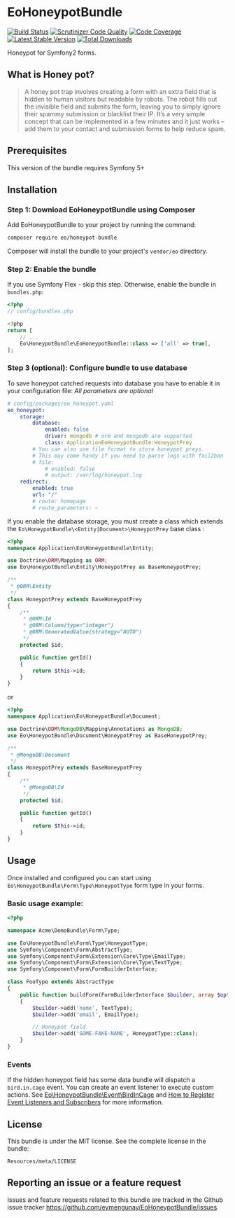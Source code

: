 # EoHoneypotBundle

[![Build Status](https://travis-ci.org/eymengunay/EoHoneypotBundle.svg?branch=master)](https://travis-ci.org/eymengunay/EoHoneypotBundle)
[![Scrutinizer Code Quality](https://scrutinizer-ci.com/g/eymengunay/EoHoneypotBundle/badges/quality-score.png?b=master)](https://scrutinizer-ci.com/g/eymengunay/EoHoneypotBundle/?branch=master)
[![Code Coverage](https://scrutinizer-ci.com/g/eymengunay/EoHoneypotBundle/badges/coverage.png?b=master)](https://scrutinizer-ci.com/g/eymengunay/EoHoneypotBundle/?branch=master)
[![Latest Stable Version](https://poser.pugx.org/eo/honeypot-bundle/v/stable.svg)](https://packagist.org/packages/eo/honeypot-bundle) 
[![Total Downloads](https://poser.pugx.org/eo/honeypot-bundle/downloads.svg)](https://packagist.org/packages/eo/honeypot-bundle)


Honeypot for Symfony2 forms.

## What is Honey pot?
> A honey pot trap involves creating a form with an extra field that is hidden to human visitors but readable by robots.
> The robot fills out the invisible field and submits the form, leaving you to simply ignore their spammy submission or blacklist their IP.
> It’s a very simple concept that can be implemented in a few minutes and it just works – add them to your contact and submission forms to help reduce spam.

## Prerequisites
This version of the bundle requires Symfony 5+

## Installation

### Step 1: Download EoHoneypotBundle using Composer
Add EoHoneypotBundle to your project by running the command:
```bash
composer require eo/honeypot-bundle
```

Composer will install the bundle to your project's `vendor/eo` directory.

### Step 2: Enable the bundle
If you use Symfony Flex - skip this step. Otherwise, enable the bundle in `bundles.php`:
```php
<?php
// config/bundles.php

<?php
return [
    // ...
    Eo\HoneypotBundle\EoHoneypotBundle::class => ['all' => true],
];
```

### Step 3 (optional): Configure bundle to use database
To save honeypot catched requests into database you have to enable it in your configuration file:
*All parameters are optional*

```yaml
# config/packages/eo_honeypot.yaml
eo_honeypot:
    storage:
        database:
            enabled: false
            driver: mongodb # orm and mongodb are supported
            class: ApplicationEoHoneypotBundle:HoneypotPrey
        # You can also use file format to store honeypot preys.
        # This may come handy if you need to parse logs with fail2ban
        # file:
            # enabled: false
            # output: /var/log/honeypot.log
    redirect:
        enabled: true
        url: "/"
        # route: homepage
        # route_parameters: ~
```

If you enable the database storage, you must create a class which extends
the `Eo\HoneypotBundle\<Entity|Document>\HoneypotPrey` base class :

```php
<?php
namespace Application\Eo\HoneypotBundle\Entity;

use Doctrine\ORM\Mapping as ORM;
use Eo\HoneypotBundle\Entity\HoneypotPrey as BaseHoneypotPrey;

/**
 * @ORM\Entity
 */
class HoneypotPrey extends BaseHoneypotPrey
{
    /**
     * @ORM\Id
     * @ORM\Column(type="integer")
     * @ORM\GeneratedValue(strategy="AUTO")
     */
    protected $id;

    public function getId()
    {
        return $this->id;
    }
}

```

or


```php
<?php
namespace Application\Eo\HoneypotBundle\Document;

use Doctrine\ODM\MongoDB\Mapping\Annotations as MongoDB;
use Eo\HoneypotBundle\Document\HoneypotPrey as BaseHoneypotPrey;

/**
 * @MongoDB\Document
 */
class HoneypotPrey extends BaseHoneypotPrey
{
    /**
     * @MongoDB\Id
     */
    protected $id;

    public function getId()
    {
        return $this->id;
    }
}
```


## Usage
Once installed and configured you can start using `Eo\HoneypotBundle\Form\Type\HoneypotType`
form type in your forms.

### Basic usage example:
```php
<?php

namespace Acme\DemoBundle\Form\Type;

use Eo\HoneypotBundle\Form\Type\HoneypotType;
use Symfony\Component\Form\AbstractType;
use Symfony\Component\Form\Extension\Core\Type\EmailType;
use Symfony\Component\Form\Extension\Core\Type\TextType;
use Symfony\Component\Form\FormBuilderInterface;

class FooType extends AbstractType
{
    public function buildForm(FormBuilderInterface $builder, array $options)
    {
        $builder->add('name', TextType);
        $builder->add('email', EmailType);

        // Honeypot field
        $builder->add('SOME-FAKE-NAME', HoneypotType::class);
    }
}
```

### Events

If the hidden honeypot field has some data bundle will dispatch a `bird.in.cage` event. You can create an event listener to execute custom actions. See [Eo\HoneypotBundle\Event\BirdInCage](https://github.com/eymengunay/EoHoneypotBundle/blob/master/Event/BirdInCageEvent.php) and [How to Register Event Listeners and Subscribers](http://symfony.com/doc/current/cookbook/doctrine/event_listeners_subscribers.html) for more information.

## License
This bundle is under the MIT license. See the complete license in the bundle:
```
Resources/meta/LICENSE
```

## Reporting an issue or a feature request
Issues and feature requests related to this bundle are tracked in the Github issue tracker https://github.com/eymengunay/EoHoneypotBundle/issues.
